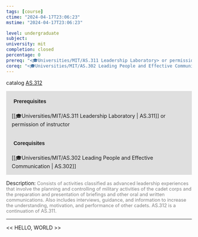 ```yaml
---
tags: [course]
ctime: "2024-04-17T23:06:23"
mstime: "2024-04-17T23:06:23"

level: undergraduate
subject: 
university: mit
completion: closed
percentage: 0
prereq: "<🎓Universities/MIT/AS.311 Leadership Laboratory> or permission of instructor"
coreq: "<🎓Universities/MIT/AS.302 Leading People and Effective Communication>"
---
```


catalog [AS.312](http://student.mit.edu/catalog/mASa.html#AS.312)

<span style="display: block; padding: 15px; background-color: rgb(100, 100, 100, 0.2);"><font id="m_prereq11_0" style="display: block; font-family: Arial, sans-serif; font-weight: bold; padding: 5px">Prerequisites</font><br><span id="prereq11_0">[[🎓Universities/MIT/AS.311 Leadership Laboratory | AS.311]] or permission of instructor</span></span>
<span style="display: block; padding: 15px; background-color: rgb(100, 100, 100, 0.2);"><font id="m_coreq11_0" style="display: block; font-family: Arial, sans-serif; font-weight: bold; padding: 5px">Corequisites</font><br><span id="coreq11_0">[[🎓Universities/MIT/AS.302 Leading People and Effective Communication | AS.302]]</span></span>

<font style="">Description:</font>
<font style="color: grey; font-size: 0.8rem;">Consists of activities classified as advanced leadership experiences that involve the planning and controlling of military activities of the cadet corps and the preparation and presentation of briefings and other oral and written communications. Also includes interviews, guidance, and information to increase the understanding, motivation, and performance of other cadets. AS.312 is a continuation of AS.311.</font>



---

<< HELLO, WORLD >>
